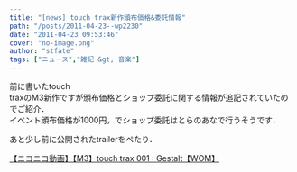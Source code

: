 ```yaml
---
title: "[news] touch trax新作頒布価格&委託情報"
path: "/posts/2011-04-23--wp2230"
date: "2011-04-23 09:53:46"
cover: "no-image.png"
author: "stfate"
tags: ["ニュース","雑記 &gt; 音楽"]
---
```


<style type="text/css">
<!--
p {white-space: pre-wrap};
-->
</style>

前に書いたtouch traxのM3新作ですが頒布価格とショップ委託に関する情報が追記されていたのでご紹介．
イベント頒布価格が1000円，でショップ委託はとらのあなで行うそうです．

あと少し前に公開されたtrailerをぺたり．
<script type="text/javascript" src="http://ext.nicovideo.jp/thumb_watch/sm14164858?w=490&h=307"></script><noscript><a href="http://www.nicovideo.jp/watch/sm14164858">【ニコニコ動画】【M3】touch trax 001 : Gestalt【WOM】</a></noscript>